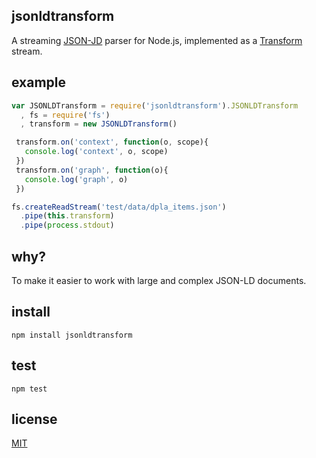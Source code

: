 ## jsonldtransform

A streaming [JSON-JD](http://json-ld.org/) parser for Node.js, implemented as a [Transform](http://nodejs.org/api/stream.html#stream_class_stream_transform) stream.

## example

```JavaScript
var JSONLDTransform = require('jsonldtransform').JSONLDTransform
  , fs = require('fs')
  , transform = new JSONLDTransform()

 transform.on('context', function(o, scope){
   console.log('context', o, scope)
 })
 transform.on('graph', function(o){
   console.log('graph', o)
 })

fs.createReadStream('test/data/dpla_items.json')
  .pipe(this.transform)
  .pipe(process.stdout)
```

## why?

To make it easier to work with large and complex JSON-LD documents.

## install

```Shell
npm install jsonldtransform
```

## test

```Shell
npm test
```

## license

[MIT](http://opensource.org/licenses/MIT)